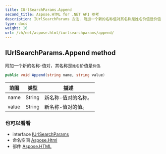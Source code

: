 ```yaml
---
title: IUrlSearchParams.Append
second_title: Aspose.HTML for .NET API 参考
description: IUrlSearchParams 方法. 附加一个新的名称值对其名称是姓名价值是价值.
type: docs
weight: 10
url: /zh/net/aspose.html/iurlsearchparams/append/
---
```

## IUrlSearchParams.Append method

附加一个新的名称-值对，其名称是`姓名`价值是`价值`.

```csharp
public void Append(string name, string value)
```

| 范围 | 类型 | 描述 |
| --- | --- | --- |
| name | String | 新名称-值对的名称。 |
| value | String | 新名称-值对的值。 |

### 也可以看看

* interface [IUrlSearchParams](../)
* 命名空间 [Aspose.Html](../../iurlsearchparams/)
* 部件 [Aspose.HTML](../../../)


